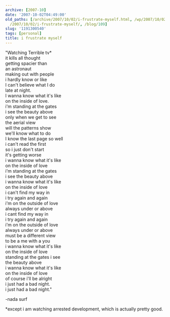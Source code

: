 ```yaml
---
archive: [2007-10]
date: '2007-10-02T04:49:00'
old_paths: [/archive/2007/10/02/i-frustrate-myself.html, /wp/2007/10/02/i-frustrate-myself/,
  /2007/10/02/i-frustrate-myself/, /blog/109]
slug: '1191300540'
tags: [personal]
title: i frustrate myself
---
```


"Watching Terrible tv\*  
it kills all thought  
getting spacier than   
an astronaut  
making out with people   
i hardly know or like  
I can't believe what I do  
late at night.  
I wanna know what it's like  
on the inside of love.  
i'm standing at the gates   
i see the beauty above  
only when we get to see  
the aerial view  
will the patterns show  
we'll know what to do  
I know the last page so well  
i can't read the first  
so i just don't start  
it's getting worse  
i wanna know what it's like  
on the inside of love  
i'm standing at the gates  
i see the beauty above  
i wanna know what it's like  
on the inside of love  
i can't find my way in  
i try again and again  
i'm on the outside of love  
always under or above  
i cant find my way in  
i try again and again  
i'm on the outside of love  
always under or above  
must be a different view  
to be a me with a you  
i wanna know what it's like  
on the inside of love  
standing at the gates i see  
the beauty above  
i wanna know what it's like   
on the inside of love  
of course i'll be alright  
i just had a bad night.  
i just had a bad night."  

-nada surf

\*except i am watching arrested development, which is actually pretty
good.

